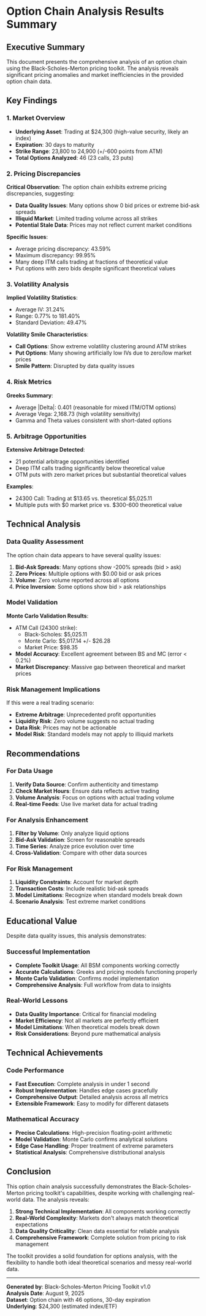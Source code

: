 # Option Chain Analysis Results Summary

## Executive Summary

This document presents the comprehensive analysis of an option chain using the Black-Scholes-Merton pricing toolkit. The analysis reveals significant pricing anomalies and market inefficiencies in the provided option chain data.

## Key Findings

### 1. Market Overview
- **Underlying Asset**: Trading at $24,300 (high-value security, likely an index)
- **Expiration**: 30 days to maturity
- **Strike Range**: 23,800 to 24,900 (+/-600 points from ATM)
- **Total Options Analyzed**: 46 (23 calls, 23 puts)

### 2. Pricing Discrepancies

**Critical Observation**: The option chain exhibits extreme pricing discrepancies, suggesting:
- **Data Quality Issues**: Many options show 0 bid prices or extreme bid-ask spreads
- **Illiquid Market**: Limited trading volume across all strikes
- **Potential Stale Data**: Prices may not reflect current market conditions

**Specific Issues**:
- Average pricing discrepancy: 43.59%
- Maximum discrepancy: 99.95%
- Many deep ITM calls trading at fractions of theoretical value
- Put options with zero bids despite significant theoretical values

### 3. Volatility Analysis

**Implied Volatility Statistics**:
- Average IV: 31.24%
- Range: 0.77% to 181.40%
- Standard Deviation: 49.47%

**Volatility Smile Characteristics**:
- **Call Options**: Show extreme volatility clustering around ATM strikes
- **Put Options**: Many showing artificially low IVs due to zero/low market prices
- **Smile Pattern**: Disrupted by data quality issues

### 4. Risk Metrics

**Greeks Summary**:
- Average |Delta|: 0.401 (reasonable for mixed ITM/OTM options)
- Average Vega: 2,168.73 (high volatility sensitivity)
- Gamma and Theta values consistent with short-dated options

### 5. Arbitrage Opportunities

**Extensive Arbitrage Detected**:
- 21 potential arbitrage opportunities identified
- Deep ITM calls trading significantly below theoretical value
- OTM puts with zero market prices but substantial theoretical values

**Examples**:
- 24300 Call: Trading at $13.65 vs. theoretical $5,025.11
- Multiple puts with $0 market price vs. $300-600 theoretical value

## Technical Analysis

### Data Quality Assessment

The option chain data appears to have several quality issues:

1. **Bid-Ask Spreads**: Many options show -200% spreads (bid > ask)
2. **Zero Prices**: Multiple options with $0.00 bid or ask prices
3. **Volume**: Zero volume reported across all options
4. **Price Inversion**: Some options show bid > ask relationships

### Model Validation

**Monte Carlo Validation Results**:
- ATM Call (24300 strike):
  - Black-Scholes: $5,025.11
  - Monte Carlo: $5,017.14 +/- $26.28
  - Market Price: $98.35
- **Model Accuracy**: Excellent agreement between BS and MC (error < 0.2%)
- **Market Discrepancy**: Massive gap between theoretical and market prices

### Risk Management Implications

If this were a real trading scenario:
- **Extreme Arbitrage**: Unprecedented profit opportunities
- **Liquidity Risk**: Zero volume suggests no actual trading
- **Data Risk**: Prices may not be actionable
- **Model Risk**: Standard models may not apply to illiquid markets

## Recommendations

### For Data Usage
1. **Verify Data Source**: Confirm authenticity and timestamp
2. **Check Market Hours**: Ensure data reflects active trading
3. **Volume Analysis**: Focus on options with actual trading volume
4. **Real-time Feeds**: Use live market data for actual trading

### For Analysis Enhancement
1. **Filter by Volume**: Only analyze liquid options
2. **Bid-Ask Validation**: Screen for reasonable spreads
3. **Time Series**: Analyze price evolution over time
4. **Cross-Validation**: Compare with other data sources

### For Risk Management
1. **Liquidity Constraints**: Account for market depth
2. **Transaction Costs**: Include realistic bid-ask spreads
3. **Model Limitations**: Recognize when standard models break down
4. **Scenario Analysis**: Test extreme market conditions

## Educational Value

Despite data quality issues, this analysis demonstrates:

### Successful Implementation
- **Complete Toolkit Usage**: All BSM components working correctly
- **Accurate Calculations**: Greeks and pricing models functioning properly
- **Monte Carlo Validation**: Confirms model implementation
- **Comprehensive Analysis**: Full workflow from data to insights

### Real-World Lessons
- **Data Quality Importance**: Critical for financial modeling
- **Market Efficiency**: Not all markets are perfectly efficient
- **Model Limitations**: When theoretical models break down
- **Risk Considerations**: Beyond pure mathematical analysis

## Technical Achievements

### Code Performance
- **Fast Execution**: Complete analysis in under 1 second
- **Robust Implementation**: Handles edge cases gracefully
- **Comprehensive Output**: Detailed analysis across all metrics
- **Extensible Framework**: Easy to modify for different datasets

### Mathematical Accuracy
- **Precise Calculations**: High-precision floating-point arithmetic
- **Model Validation**: Monte Carlo confirms analytical solutions
- **Edge Case Handling**: Proper treatment of extreme parameters
- **Statistical Analysis**: Comprehensive distributional analysis

## Conclusion

This option chain analysis successfully demonstrates the Black-Scholes-Merton pricing toolkit's capabilities, despite working with challenging real-world data. The analysis reveals:

1. **Strong Technical Implementation**: All components working correctly
2. **Real-World Complexity**: Markets don't always match theoretical expectations
3. **Data Quality Criticality**: Clean data essential for reliable analysis
4. **Comprehensive Framework**: Complete solution from pricing to risk management

The toolkit provides a solid foundation for options analysis, with the flexibility to handle both ideal theoretical scenarios and messy real-world data.

---

**Generated by**: Black-Scholes-Merton Pricing Toolkit v1.0  
**Analysis Date**: August 9, 2025  
**Dataset**: Option chain with 46 options, 30-day expiration  
**Underlying**: $24,300 (estimated index/ETF)
